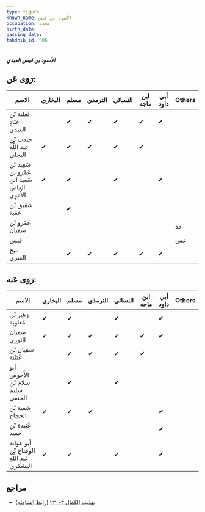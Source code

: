 ```yaml
---
type: figure
known_name: الأسود بن قيس
occupation: محدث
birth_date:
passing_date:
tahdhib_id: 506
---
```

##### الأسود بن قيس العبدي

## رَوَى عَن:
| الاسم                                           | البخاري | مسلم | الترمذي | النسائي | ابن ماجه | أبي داود | Others |
| ----------------------------------------------- | ------- | ---- | ------- | ------- | -------- | -------- | ------ |
| ثَعلبة بْن عِبَادٍ العبدي                       |         | ✔    | ✔       | ✔       | ✔        | ✔        |        |
| جندب بْن عَبد اللَّهِ البجلي                    | ✔       | ✔    | ✔       | ✔       | ✔        |          |        |
| سَعِيد بْن عَمْرو بن سَعِيد ابن العاص الأُمَوِي | ✔       | ✔    |         | ✔       |          | ✔        |        |
| شقيق بْن عقبة                                   |         | ✔    |         |         |          |          |        |
| عَمْرو بْن سفيان                                |         |      |         |         |          |          | خد     |
| قيس                                             |         |      |         |         |          |          | عس     |
| نبيح العنزي                                     |         | ✔    | ✔       | ✔       | ✔        | ✔        |        |
## رَوَى عَنه:
| الاسم                                     | البخاري | مسلم | الترمذي | النسائي | ابن ماجه | أبي داود | Others |
| ----------------------------------------- | ------- | ---- | ------- | ------- | -------- | -------- | ------ |
| زهير بْن مُعَاوِيَة                       | ✔       | ✔    |         | ✔       |          | ✔        |        |
| سفيان الثوري                              | ✔       | ✔    | ✔       | ✔       | ✔        | ✔        |        |
| سفيان بْن عُيَيْنَة                       |         | ✔    | ✔       | ✔       | ✔        |          |        |
| أبو الأَحوص سلام بْن سليم الحنفي          |         | ✔    |         | ✔       |          |          |        |
| شعبة بْن الحجاج                           | ✔       | ✔    | ✔       |         |          | ✔        |        |
| عُبَيدة بْن حميد                          |         |      |         |         |          | ✔        |        |
| أبو عوانة الوضاح بْن عَبد اللَّهِ اليشكري | ✔       | ✔    |         | ✔       |          | ✔        |        |
## مراجع
- [تهذيب الكمال ٣-٢٣٠](obsidian://open?vault=Tahdhib-al-Kamal&file=Figures/٥٠٦-الأسود%20بن%20قيس%20العبدي) ([رابط الشاملة](https://shamela.ws/book/3722/1244))